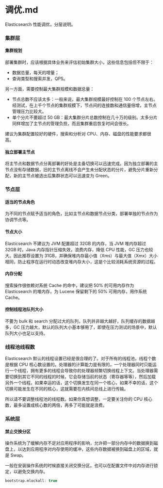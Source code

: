 # 调优.md

Elasticsearch 性能调优，分层说明。

### 集群层

#### 集群规划

部署集群时，应该根据具体业务来评估初始集群大小，这些信息包括但不限于：
- 数据总量，每天的增量；
- 查询类型和搜索并发，QPS。

另一方面，需要控制最大集群规模和数据总量：
- 节点总数不应该太多：一般来说，最大集群规模最好控制在 100 个节点左右。经测试，在上千个节点的集群规模下，节点间的连接数和通信量倍增，主节点管理压力比较大。
- 单个分片不要超过 50 GB：最大集群分片总数控制在几十万的级别。太多分片同样增加了主节点的管理负担，而且集群重启恢复时间会很长。

建议为集群配置较好的硬件，搜索和分析对 CPU、内存、磁盘的性能要求都很高。

#### 独立部署主节点

将主节点和数据节点分离部署的好处是主备切换可以迅速完成。因为独立部署的主节点没有存储数据，旧的主节点离线不会产生未分配状态的分片，避免分片重新分配，新的主节点被选出后集群状态可以迅速变为 Green。

### 节点层

#### 适当的节点角色

为不同的节点赋予适当的角色，比如主节点和数据节点分类，部署单独的节点作为协调节点等。

#### 节点大小

Elasticsearch 不建议为 JVM 配置超过 32GB 的内存，当 JVM 堆内存超过 32GB 时，Java 内存指针压缩失效，浪费内存，降低 CPU 性能，GC 压力也较大。因此推荐设置为 31GB，并确保堆内存最小值（Xms）与最大值（Xmx）大小相同，防止程序在运行时动态改变堆内存大小，这是个比较消耗系统资源的过程。

#### 内存分配

搜索操作很依赖对系统 Cache 的命中，建议把 50% 的可用内存作为 Elasticsearch 的堆内存，为 Lucene 保留剩下的 50% 可用内存，用作系统 Cache。

#### 控制线程池队列大小

不要为 bulk 和 search 分配过大的队列，队列并非越大越好，队列缓存的数据越多，GC 压力越大，默认的队列大小基本够用了，即使在压力测试的场景中，默认队列大小也足以支持。

### 线程池线程数

Elasticsearch 默认的线程设置已经是很合理的了。对于所有的线程池，线程个数是根据 CPU 核心数设置的。处理器的计算能力是有限的，一个处理器同时只能运行一个线程，拥有更多的线程会导致你的处理器频繁切换线程上下文。当处理器需要切换到其它不同的线程的时候，它会存储当前的状态（寄存器等等），然后加载另外一个线程。如果幸运的话，这个切换发生在同一个核心，如果不幸的话，这个切换可能发生在不同的核心，这就需要在内核间总线上进行传输。

所以请不要调整线程池的线程数。如果你真想调整，一定要关注你的 CPU 核心数，最多设置成核心数的两倍，再多了可能就是浪费。


<!-- #### GC -->

### 系统层

#### 禁止交换分区

操作系统为了缓解内存不足对应用程序的影响，允许把一部分内存中的数据换到磁盘上，以达到应用程序对内存使用的缓冲，这些内存数据被换到磁盘上的区域，就是 Swap。

一般在安装操作系统的时候直接关闭交换分区。也可以在配置文件中对内存进行锁定，以避免交换内存。

````C
bootstrap.mlockall: true
````

